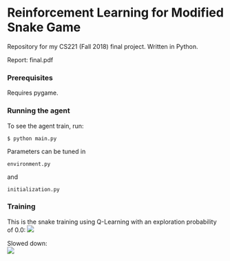 # Reinforcement Learning for Modified Snake Game
Repository for my CS221 (Fall 2018) final project. Written in Python. 

Report: final.pdf

### Prerequisites

Requires pygame.

### Running the agent

To see the agent train, run:

```
$ python main.py
```

Parameters can be tuned in 

```
environment.py
```

and 
```
initialization.py
```

### Training

This is the snake training using Q-Learning with an exploration probability of 0.0:
![](ql_training_0.gif)

Slowed down:<br/>
![](ql_5000_0.gif)

